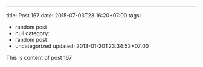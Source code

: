 ---
title: Post 167
date: 2015-07-03T23:16:20+07:00
tags:
  - random post
  - null
category:
  - random post
  - uncategorized
updated: 2013-01-20T23:34:52+07:00

This is content of post 167